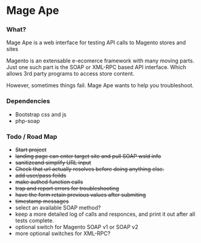 Mage Ape
========

### What?

Mage Ape is a web interface for testing API calls to Magento stores and sites

Magento is an extensable e-ecomerce framework with many moving parts. Just one such part is the SOAP or XML-RPC based API interface. Which allows 3rd party programs to access store content.

However, sometimes things fail. Mage Ape wants to help you troubleshoot.

### Dependencies

* Bootstrap css and js
* php-soap


### Todo / Road Map

* ~~Start project~~
* ~~landing page can enter target site and pull SOAP wsld info~~
* ~~sanitizeand simplify URL input~~
* ~~Check that url actually resolves before doing anything else.~~
* ~~add user/pass feilds~~
* ~~make authed function calls~~
* ~~trap and report errors for troubleshooting~~
* ~~have the form retain previous values after submiting~~
* ~~timestamp messages~~
* select an available SOAP method?
* keep a more detailed log of calls and responces, and print it out after all tests complete.
* optional switch for Magento SOAP v1 or SOAP v2
* more optional switches for XML-RPC?
